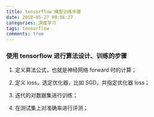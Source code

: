 ```yaml
---
title: tensorflow 模型训练步骤
date: 2018-05-27 09:56:27
categories: 深度学习
tags: tensorflow
comments: true
---
```


### 使用 tensorflow 进行算法设计、训练的步骤

1. 定义算法公式，也就是神经网络 forward 时的计算；

2. 定义 loss，选定优化器，比如 SGD，并指定优化器 loss；

3. 迭代的对数据集进行训练；

4. 在测试集上对准确率进行评测；
